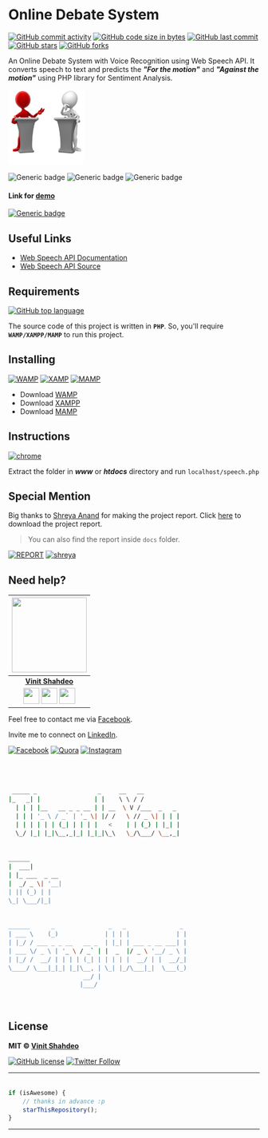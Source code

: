 # Online Debate System

[![GitHub commit activity](https://img.shields.io/github/commit-activity/y/vinitshahdeo/online-debate-system.svg?logo=github&style=social)](https://github.com/vinitshahdeo/) [![GitHub code size in bytes](https://img.shields.io/github/languages/code-size/vinitshahdeo/online-debate-system.svg?logo=github&style=social)](https://github.com/vinitshahdeo/) [![GitHub last commit](https://img.shields.io/github/last-commit/vinitshahdeo/online-debate-system.svg?style=social&logo=git)](https://github.com/vinitshahdeo/) [![GitHub stars](https://img.shields.io/github/stars/vinitshahdeo/online-debate-system.svg?style=social)](https://github.com/vinitshahdeo/online-debate-system/stargazers) [![GitHub forks](https://img.shields.io/github/forks/vinitshahdeo/online-debate-system.svg?style=social&logo=git)](https://github.com/vinitshahdeo/online-debate-system/network)

An Online Debate System with Voice Recognition using Web Speech API. It converts speech to text and predicts the ***"For the motion"*** and ***"Against the motion"*** using PHP library for Sentiment Analysis.

<img src="./debatelogo.png" width=30% height=30%/>

![Generic badge](https://img.shields.io/badge/debate-system-orange.svg) 
![Generic badge](https://img.shields.io/badge/speech-api-yellowgreen.svg)
![Generic badge](https://img.shields.io/badge/sentiment-analysis-ff69b4.svg) 

#### Link for [demo](https://vinitshahdeo.github.io/online-debate-system/speech.html) 
[![Generic badge](https://img.shields.io/badge/view-demo-teal.svg)](https://vinitshahdeo.github.io/online-debate-system/speech.html)

## Useful Links

- [Web Speech API Documentation](https://w3c.github.io/speech-api/speechapi.html)
- [Web Speech API Source](https://github.com/w3c/speech-api)

## Requirements

[![GitHub top language](https://img.shields.io/github/languages/top/vinitshahdeo/online-debate-system.svg?logo=php&style=social)](https://github.com/vinitshahdeo/)

The source code of this project is written in **`PHP`**. So, you'll require **`WAMP/XAMPP/MAMP`** to run this project.

## Installing

[![WAMP](https://img.shields.io/badge/wamp-server-red.svg)](http://www.wampserver.com/en/) [![XAMP](https://img.shields.io/badge/xampp-server-blue.svg)](https://www.apachefriends.org/download.html) [![MAMP](https://img.shields.io/badge/mamp-server-lightgrey.svg)](https://www.mamp.info/en/)

- Download [WAMP](http://www.wampserver.com/en/)
- Download [XAMPP](https://www.apachefriends.org/download.html)
- Download [MAMP](https://www.mamp.info/en/)

## Instructions

[![chrome](https://img.shields.io/badge/Open-localhost/speech.php-lightgrey.svg?logo=google-chrome&style=popout&logoColor=red)](https://www.facebook.com/vinit.shahdeo)

Extract the folder in ***www*** or ***htdocs*** directory and run `localhost/speech.php`

## Special Mention

Big thanks to [Shreya Anand](https://github.com/ShreyaAnand) for making the project report. Click [here](https://github.com/vinitshahdeo/online-debate-system/raw/master/docs/AI%20Review-2.pdf) to download the project report. 

> You can also find the report inside `docs` folder.

[![REPORT](https://img.shields.io/badge/download-Project%20Report-blue.svg?logo=microsoft-word&style=social)](https://github.com/vinitshahdeo/online-debate-system/raw/master/docs/AI%20Review-2.pdf) [![shreya](https://img.shields.io/badge/GitHub-@ShreyaAnand-follow.svg?logo=github&style=social)](https://github.com/ShreyaAnand)

## Need help?

|                                                                                         <a href="https://www.eatmy.news/2020/06/code-like-you-eat-i-mean-code-daily-as.html"><img src="https://raw.githubusercontent.com/vinitshahdeo/Water-Monitoring-System/master/assets/vinit-shahdeo.jpg" width="150px " height="150px" /></a>                                                                                         |
| :------------------------------------------------------------------------------------------------------------------------------------------------------------------------------------------------------------------------------------------------------------------------------------------------------------------------------------------: |
|                                                                                                                                        **[Vinit Shahdeo](https://fayz.in/stories/s/1522/0/?ckt_id=ZGL1ZGVk&title=story_of_vinit_shahdeo)**                                                                                                                                        |
| <a href="https://twitter.com/Vinit_Shahdeo"><img src="https://raw.githubusercontent.com/vinitshahdeo/Water-Monitoring-System/master/assets/twitter.png" width="32px" height="32px"></a> <a href="https://www.facebook.com/vinit.shahdeo"><img src="https://raw.githubusercontent.com/vinitshahdeo/Water-Monitoring-System/master/assets/facebook.png" width="32px" height="32px"></a> <a href="https://www.linkedin.com/in/vinitshahdeo/"><img src="https://raw.githubusercontent.com/vinitshahdeo/Water-Monitoring-System/master/assets/linkedin.png" width="32px" height="32px"></a> |


Feel free to contact me via [Facebook](https://www.facebook.com/vinit.shahdeo).

Invite me to connect on [LinkedIn](https://www.linkedin.com/in/vinitshahdeo/).

[![Facebook](https://img.shields.io/badge/Facebook-add-blue.svg?logo=facebook&logoColor=white)](https://www.facebook.com/vinit.shahdeo) [![Quora](https://img.shields.io/badge/Quora-ask-red.svg?logo=quora)](https://www.quora.com/profile/Vinit-Shahdeo-1) [![Instagram](https://img.shields.io/badge/Instagram-follow-yellow.svg?logo=instagram&logoColor=white)](https://www.instagram.com/vinitshahdeo/)


```bash



 _____ _                 _     __   __            
|_   _| |               | |    \ \ / /            
  | | | |__   __ _ _ __ | | __  \ V /___  _   _   
  | | | '_ \ / _` | '_ \| |/ /   \ // _ \| | | |  
  | | | | | | (_| | | | |   <    | | (_) | |_| |  
  \_/ |_| |_|\__,_|_| |_|_|\_\   \_/\___/ \__,_|  
                                                  
                                                  
______                                            
|  ___|                                           
| |_ ___  _ __                                    
|  _/ _ \| '__|                                   
| || (_) | |                                      
\_| \___/|_|                                      
                                                  
                                                  
______      _               _   _               _ 
| ___ \    (_)             | | | |             | |
| |_/ / ___ _ _ __   __ _  | |_| | ___ _ __ ___| |
| ___ \/ _ \ | '_ \ / _` | |  _  |/ _ \ '__/ _ \ |
| |_/ /  __/ | | | | (_| | | | | |  __/ | |  __/_|
\____/ \___|_|_| |_|\__, | \_| |_/\___|_|  \___(_)
                     __/ |                        
                    |___/                         

 


```

## License

**MIT &copy; [Vinit Shahdeo](https://github.com/vinitshahdeo/online-debate-system/blob/master/LICENSE)**

[![GitHub license](https://img.shields.io/github/license/vinitshahdeo/online-debate-system.svg?style=social&logo=github)](https://github.com/vinitshahdeo/online-debate-system/blob/master/LICENSE) [![Twitter Follow](https://img.shields.io/twitter/follow/Vinit_Shahdeo.svg?style=social)](https://twitter.com/Vinit_Shahdeo)

---------

```javascript

if (isAwesome) {
    // thanks in advance :p
    starThisRepository();
}

```

-----------
